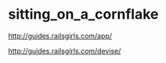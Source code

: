 sitting_on_a_cornflake
======================

http://guides.railsgirls.com/app/

http://guides.railsgirls.com/devise/
